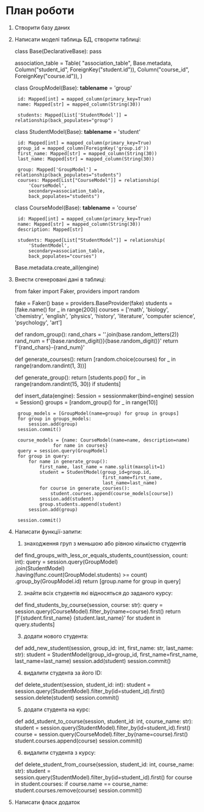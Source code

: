 # План роботи
1. Створити базу даних
2. Написати моделі таблиць БД, створити таблиці:
 

    class Base(DeclarativeBase):
        pass


    association_table = Table(
        "association_table",
        Base.metadata,
        Column("student_id", ForeignKey("student.id")),
        Column("course_id", ForeignKey("course.id")),
    )


    class GroupModel(Base):
        __tablename__ = 'group'

        id: Mapped[int] = mapped_column(primary_key=True)
        name: Mapped[str] = mapped_column(String(30))

        students: Mapped[List['StudentModel']] = relationship(back_populates="group")


    class StudentModel(Base):
        __tablename__ = 'student'

        id: Mapped[int] = mapped_column(primary_key=True)
        group_id = mapped_column(ForeignKey('group.id'))
        first_name: Mapped[str] = mapped_column(String(30))
        last_name: Mapped[str] = mapped_column(String(30))

        group: Mapped['GroupModel'] = relationship(back_populates="students")
        courses: Mapped[List["CourseModel"]] = relationship(
            'CourseModel',
            secondary=association_table,
            back_populates="students")


    class CourseModel(Base):
        __tablename__ = 'course'

        id: Mapped[int] = mapped_column(primary_key=True)
        name: Mapped[str] = mapped_column(String(30))
        description: Mapped[str]

        students: Mapped[List["StudentModel"]] = relationship(
            'StudentModel',
            secondary=association_table,
            back_populates="courses")


    Base.metadata.create_all(engine)
    

3. Внести сгенеровані дані в таблиці:


    from faker import Faker, providers
    import random

    fake = Faker()
    base = providers.BaseProvider(fake)
    students = [fake.name() for _ in range(200)]
    courses = ['math', 'biology', 'chemistry', 'english', 'physics',
               'history', 'literature', 'computer science', 'psychology',
               'art']


    def random_group():
        rand_chars = ''.join(base.random_letters(2))
        rand_num = f'{base.random_digit()}{base.random_digit()}'
        return f'{rand_chars}-{rand_num}'


    def generate_courses():
        return [random.choice(courses) for _ in range(random.randint(1, 3))]
   
   
    def generate_group():
        return [students.pop() for _ in range(random.randint(15, 30)) if students]
   
   
    def insert_data(engine):
        Session = sessionmaker(bind=engine)
        session = Session()
        groups = [random_group() for _ in range(10)]

        group_models = [GroupModel(name=group) for group in groups]
        for group in groups_models:
            session.add(group)
        session.commit()

        course_models = {name: CourseModel(name=name, description=name)
                     for name in courses}
        query = session.query(GroupModel)
        for group in query:
            for name in generate_group():
                first_name, last_name = name.split(maxsplit=1)
                student = StudentModel(group_id=group.id,
                                       first_name=first_name,
                                       last_name=last_name)
                for course in generate_courses():
                    student.courses.append(course_models[course])
                session.add(student)
                group.students.append(student)
            session.add(group)

        session.commit()


4. Написати функції-запити:
   1) знаходження груп з меньшою або рівною кількістю студентів
 

    def find_groups_with_less_or_equals_students_count(session, count: int):
        query = session.query(GroupModel) \
            .join(StudentModel) \
            .having(func.count(GroupModel.students) >= count) \
            .group_by(GroupModel.id)
        return [group.name for group in query]


   2) знайти всіх студентів які відносяться до заданого курсу:


    def find_students_by_course(session, course: str):
        query = session.query(CourseModel).filter_by(name=course).first()
        return [f'{student.first_name} {student.last_name}'
                for student in query.students]


   3) додати нового студента:


    def add_new_student(session, group_id: int, 
                        first_name: str, last_name: str):
        student = StudentModel(group_id=group_id,
                               first_name=first_name,
                               last_name=last_name)
        session.add(student)
        session.commit()


   4) видалити студента за його ID:


    def delete_student(session, student_id: int):
        student = session.query(StudentModel).filter_by(id=student_id).first()
        session.delete(student)
        session.commit()


   5) додати студента на курс:


    def add_student_to_course(session, student_id: int, course_name: str):
        student = session.query(StudentModel).filter_by(id=student_id).first()
        course = session.query(CourseModel).filter_by(name=course).first()
        student.courses.append(course)
        session.commit()


   6) видалити студента з курсу:


    def delete_student_from_course(session, student_id: int, course_name: str):
        student = session.query(StudentModel).filter_by(id=student_id).first()
        for course in student.courses:
            if course.name == course_name:
                student.courses.remove(course)
        session.commit()


5. Написати фласк додаток
